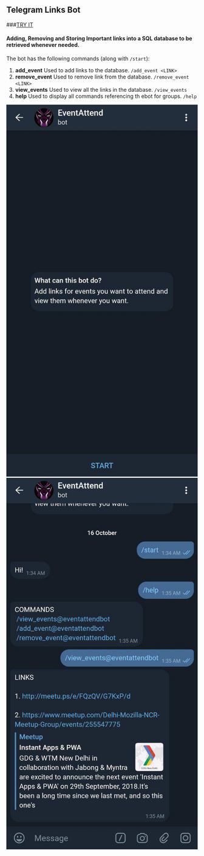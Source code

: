 ## **Telegram Links Bot** 
###[TRY IT](http://t.me/eventattendbot)

#### Adding, Removing and Storing Important links into a SQL database to be retrieved whenever needed.

The bot has the following commands (along with `/start`):
1. **add_event** Used to add links to the database. `/add_event <LINK>`
2. **remove_event** Used to remove link from the database. `/remove_event <LINK>`
3. **view_events** Used to view all the links in the database. `/view_events`
4. **help** Used to display all commands referencing th ebot for groups. `/help`


![alt text](photo_2018-10-16_01-38-07.jpg "Start")![alt text](photo_2018-10-16_01-38-00.jpg "Commands")